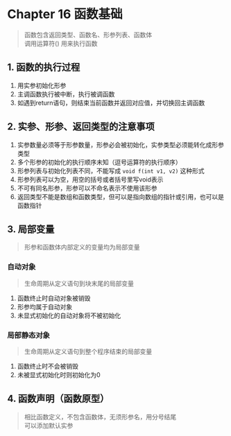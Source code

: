 # Chapter 16 函数基础

> 函数包含返回类型、函数名、形参列表、函数体  
> 调用运算符() 用来执行函数

## 1. 函数的执行过程

1. 用实参初始化形参
2. 主调函数执行被中断，执行被调函数
3. 如遇到return语句，则结束当前函数并返回对应值，并切换回主调函数

## 2. 实参、形参、返回类型的注意事项

1. 实参数量必须等于形参数量，形参必会被初始化，实参类型必须能转化成形参类型
2. 多个形参的初始化的执行顺序未知（逗号运算符的执行顺序）
3. 形参列表与初始化列表不同，不能写成 `void f(int v1, v2)` 这种形式
4. 形参列表可以为空，用空的括号或者括号里写void表示
5. 不可有同名形参，形参可以不命名表示不使用该形参
6. 返回类型不能是数组和函数类型，但可以是指向数组的指针或引用，也可以是函数指针

## 3. 局部变量

> 形参和函数体内部定义的变量均为局部变量

### 自动对象

> 生命周期从定义语句到块末尾的局部变量

1. 函数终止时自动对象被销毁
2. 形参均属于自动对象
3. 未显式初始化的自动对象将不被初始化

### 局部静态对象

> 生命周期从定义语句到整个程序结束的局部变量

1. 函数终止时不会被销毁
2. 未被显式初始化时则初始化为0

## 4. 函数声明（函数原型）

> 相比函数定义，不包含函数体，无须形参名，用分号结尾  
> 可以添加默认实参
